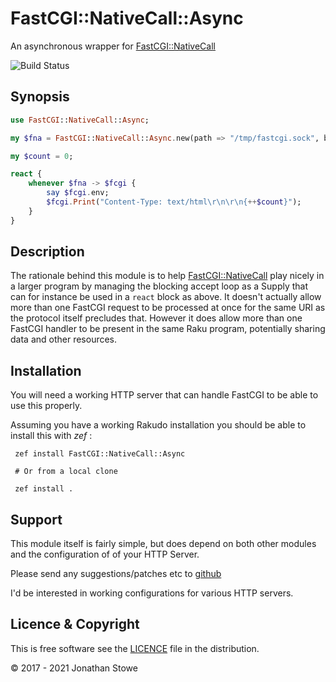 # FastCGI::NativeCall::Async

An asynchronous wrapper for [FastCGI::NativeCall](https://github.com/jonathanstowe/raku-fcgi-nativecall)

![Build Status](https://github.com/jonathanstowe/FastCGI-NativeCall-Async/workflows/CI/badge.svg)

## Synopsis

```raku
use FastCGI::NativeCall::Async;

my $fna = FastCGI::NativeCall::Async.new(path => "/tmp/fastcgi.sock", backlog => 32 );

my $count = 0;

react {
    whenever $fna -> $fcgi {
	    say $fcgi.env;
        $fcgi.Print("Content-Type: text/html\r\n\r\n{++$count}");
    }
}
```

## Description

The rationale behind this module is to help
[FastCGI::NativeCall](https://github.com/jonathanstowe/raku-fcgi-nativecall)
play nicely in a larger program by managing the blocking accept loop as
a Supply that can for instance be used in a ```react``` block as above.
It doesn't actually allow more than one FastCGI request to be processed at
once for the same URI as the protocol itself precludes that.  However it
does allow more than one FastCGI handler to be present in the same Raku
program, potentially sharing data and other resources.

## Installation

You will need a working HTTP server that can handle FastCGI to be able to
use this properly.

Assuming you have a working Rakudo installation you should be able to install this with *zef* :

     zef install FastCGI::NativeCall::Async

     # Or from a local clone 

     zef install .

## Support

This module itself is fairly simple, but does depend on both other modules and the configuration of
of your HTTP Server.

Please send any suggestions/patches etc to [github](https://github.com/jonathanstowe/FastCGI-NativeCall-Async/issues)

I'd be interested in working configurations for various HTTP servers.

## Licence & Copyright

This is free software see the [LICENCE](LICENCE) file in the distribution.

© 2017 - 2021 Jonathan Stowe
